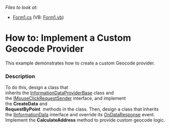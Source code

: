 <!-- default file list -->
*Files to look at*:

* [Form1.cs](./CS/CustomGeocodeProvider/Form1.cs) (VB: [Form1.vb](./VB/CustomGeocodeProvider/Form1.vb))
<!-- default file list end -->
# How to: Implement a Custom Geocode Provider


This example demonstrates how to create a custom Geocode provider.


<h3>Description</h3>

<p>To do this, design a class that inherits&nbsp;the&nbsp;<a href="https://documentation.devexpress.com/#WindowsForms/clsDevExpressXtraMapInformationDataProviderBasetopic">InformationDataProviderBase</a>&nbsp;class and the&nbsp;<a href="https://documentation.devexpress.com/#WindowsForms/clsDevExpressXtraMapIMouseClickRequestSendertopic">IMouseClickRequestSender</a>&nbsp;interface,&nbsp;and implement the&nbsp;<strong>CreateData</strong>&nbsp;and&nbsp;<br><strong>RequestByPoint</strong>&nbsp; methods in the class. Then, design a class that inherits the&nbsp;<a href="https://documentation.devexpress.com/#WindowsForms/clsDevExpressXtraMapIInformationDatatopic">IInformationData</a>&nbsp;interface and override its&nbsp;<a href="https://documentation.devexpress.com/#WindowsForms/DevExpressXtraMapIInformationData_OnDataResponsetopic">OnDataResponse</a>&nbsp;event. Implement the&nbsp;<strong>CalculateAddress</strong>&nbsp;method to provide custom geocode&nbsp;logic.</p>

<br/>


